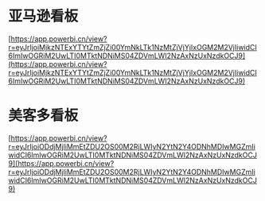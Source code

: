 # 亚马逊看板

[https://app.powerbi.cn/view?r=eyJrIjoiMjkzNTExYTYtZmZjZi00YmNkLTk1NzMtZjVjYjIxOGM2M2VjIiwidCI6ImIwOGRiM2UwLTI0MTktNDNiMS04ZDVmLWI2NzAxNzUxNzdkOCJ9](https://app.powerbi.cn/view?r=eyJrIjoiMjkzNTExYTYtZmZjZi00YmNkLTk1NzMtZjVjYjIxOGM2M2VjIiwidCI6ImIwOGRiM2UwLTI0MTktNDNiMS04ZDVmLWI2NzAxNzUxNzdkOCJ9)

# 美客多看板

[https://app.powerbi.cn/view?r=eyJrIjoiODdjMjliMmEtZDU2OS00M2RjLWIyN2YtN2Y4ODNhMDIwMGZmIiwidCI6ImIwOGRiM2UwLTI0MTktNDNiMS04ZDVmLWI2NzAxNzUxNzdkOCJ9](https://app.powerbi.cn/view?r=eyJrIjoiODdjMjliMmEtZDU2OS00M2RjLWIyN2YtN2Y4ODNhMDIwMGZmIiwidCI6ImIwOGRiM2UwLTI0MTktNDNiMS04ZDVmLWI2NzAxNzUxNzdkOCJ9)

